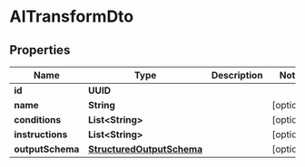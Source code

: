 

# AITransformDto


## Properties

| Name | Type | Description | Notes |
|------------ | ------------- | ------------- | -------------|
|**id** | **UUID** |  |  |
|**name** | **String** |  |  [optional] |
|**conditions** | **List&lt;String&gt;** |  |  [optional] |
|**instructions** | **List&lt;String&gt;** |  |  [optional] |
|**outputSchema** | [**StructuredOutputSchema**](StructuredOutputSchema) |  |  [optional] |



